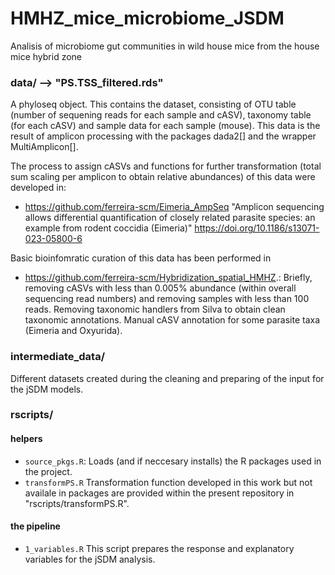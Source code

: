 # HMHZ_mice_microbiome_JSDM

Analisis of microbiome gut communities in wild house mice from the house mice hybrid zone

### data/ --> "PS.TSS_filtered.rds"

A phyloseq object. This contains the dataset, consisting of OTU table
(number of sequening reads for each sample and cASV), taxonomy table
(for each cASV) and sample data for each sample (mouse). This data is
the result of amplicon processing with the packages dada2\[\] and the
wrapper MultiAmplicon\[\].

The process to assign cASVs and functions for further transformation
(total sum scaling per amplicon to obtain relative abundances) of this
data were developed in:

* https://github.com/ferreira-scm/Eimeria_AmpSeq "Amplicon sequencing allows differential quantification of closely related parasite species: an example from rodent coccidia (Eimeria)" https://doi.org/10.1186/s13071-023-05800-6

Basic bioinfomratic curation of this data has been performed in

* https://github.com/ferreira-scm/Hybridization_spatial_HMHZ.: Briefly, removing cASVs with less than 0.005% abundance (within overall sequencing read numbers) and removing samples with less than 100 reads. Removing taxonomic handlers from Silva to obtain clean taxonomic annotations. Manual cASV annotation for some parasite taxa (Eimeria and Oxyurida).

### intermediate_data/

Different datasets created during the cleaning and preparing of the input for the jSDM models.

### rscripts/

#### helpers

- <code>source_pkgs.R</code>: Loads (and if neccesary installs) the R
  packages used in the project.
- <code>transformPS.R</code> Transformation function developed in this
  work but not availale in packages are provided within the present
  repository in "rscripts/transformPS.R".

#### the pipeline

- <code>1_variables.R</code> This script prepares the response and explanatory variables for the jSDM analysis.
